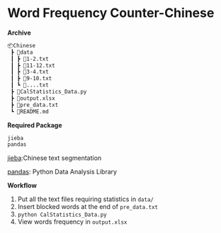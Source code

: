 # Word Frequency Counter-Chinese

**Archive**
```bash
📦Chinese
 ┣ 📂data
 ┃ ┣ 📜1-2.txt
 ┃ ┣ 📜11-12.txt
 ┃ ┣ 📜3-4.txt
 ┃ ┣ 📜9-10.txt
 ┃ ┗ 📜....txt
 ┣ 📜CalStatistics_Data.py
 ┣ 📜output.xlsx
 ┣ 📜pre_data.txt
 ┗ 📜README.md
```

**Required Package**

```python
jieba
pandas
```

[jieba](https://github.com/fxsjy/jieba):Chinese text segmentation

[pandas](https://pandas.pydata.org/): Python Data Analysis Library

**Workflow**

1. Put all the text files requiring statistics in  `data/`
2. Insert blocked words at the end of `pre_data.txt`
3. `python CalStatistics_Data.py`
4. View words frequency in `output.xlsx`